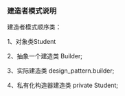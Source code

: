 ### 建造者模式说明
建造者模式顺序类：

1、对象类Student

2、抽象一个建造类 Builder;

3、实际建造类 design_pattern.builder;

4、私有化构造器建造类 private Student;
